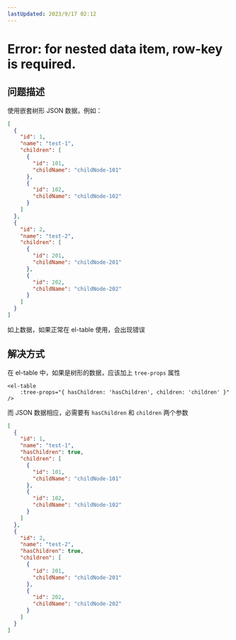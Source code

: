 ```yaml
---
lastUpdated: 2023/9/17 02:12
---
```


# Error: for nested data item, row-key is required.

## 问题描述

使用嵌套树形 JSON 数据，例如：

```json
[
  {
    "id": 1,
    "name": "test-1",
    "children": [
      {
        "id": 101,
        "childName": "childNode-101"
      },
      {
        "id": 102,
        "childName": "childNode-102"
      }
    ]
  },
  {
    "id": 2,
    "name": "test-2",
    "children": [
      {
        "id": 201,
        "childName": "childNode-201"
      },
      {
        "id": 202,
        "childName": "childNode-202"
      }
    ]
  }
]
```

如上数据，如果正常在 el-table 使用，会出现错误

## 解决方式

在 el-table 中，如果是树形的数据，应该加上 `tree-props` 属性

```vue
<el-table
    :tree-props="{ hasChildren: 'hasChildren', children: 'children' }"
/>
```

而 JSON 数据相应，必需要有 `hasChildren` 和 `children` 两个参数

```json
[
  {
    "id": 1,
    "name": "test-1",
    "hasChildren": true,
    "children": [
      {
        "id": 101,
        "childName": "childNode-101"
      },
      {
        "id": 102,
        "childName": "childNode-102"
      }
    ]
  },
  {
    "id": 2,
    "name": "test-2",
    "hasChildren": true,
    "children": [
      {
        "id": 201,
        "childName": "childNode-201"
      },
      {
        "id": 202,
        "childName": "childNode-202"
      }
    ]
  }
]
```

